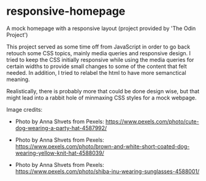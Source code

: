# responsive-homepage

A mock homepage with a responsive layout (project provided by 'The Odin Project')

This project served as some time off from JavaScript in order to go back retouch some CSS topics, mainly media queries and responsive design. I tried to keep the CSS initially responsive while using the media queries for certain widths to provide small changes to some of the content that felt needed. In addition, I tried to relabel the html to have more semanctical meaning.

Realistically, there is probably more that could be done design wise, but that might lead into a rabbit hole of minmaxing CSS styles for a mock webpage.

Image credits:

- Photo by Anna Shvets from Pexels: https://www.pexels.com/photo/cute-dog-wearing-a-party-hat-4587992/

- Photo by Anna Shvets from Pexels: https://www.pexels.com/photo/brown-and-white-short-coated-dog-wearing-yellow-knit-hat-4588039/

- Photo by Anna Shvets from Pexels: https://www.pexels.com/photo/shiba-inu-wearing-sunglasses-4588001/
